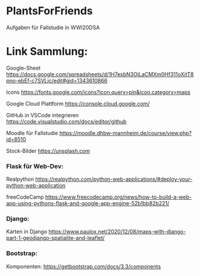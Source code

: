 # PlantsForFriends
Aufgaben für Fallstudie in WWI20DSA



# Link Sammlung:
Google-Sheet
https://docs.google.com/spreadsheets/d/1H7exbN3OiLaCMXm0Hf311oXitT8pno-ebEf-c7SVLjc/edit#gid=1343610866

Icons
https://fonts.google.com/icons?icon.query=pin&icon.category=maps

Google Cloud Plattform
https://console.cloud.google.com/

GitHub in VSCode integrieren
https://code.visualstudio.com/docs/editor/github

Moodle für Fallstudie
https://moodle.dhbw-mannheim.de/course/view.php?id=8510

Stock-Bilder
https://unsplash.com

### Flask für Web-Dev:
Realpython
https://realpython.com/python-web-applications/#deploy-your-python-web-application

freeCodeCamp
https://www.freecodecamp.org/news/how-to-build-a-web-app-using-pythons-flask-and-google-app-engine-52b1bb82b221/

### Django:

Karten in Django
https://www.paulox.net/2020/12/08/maps-with-django-part-1-geodjango-spatialite-and-leaflet/

### Bootstrap:

Komponenten:
https://getbootstrap.com/docs/3.3/components
